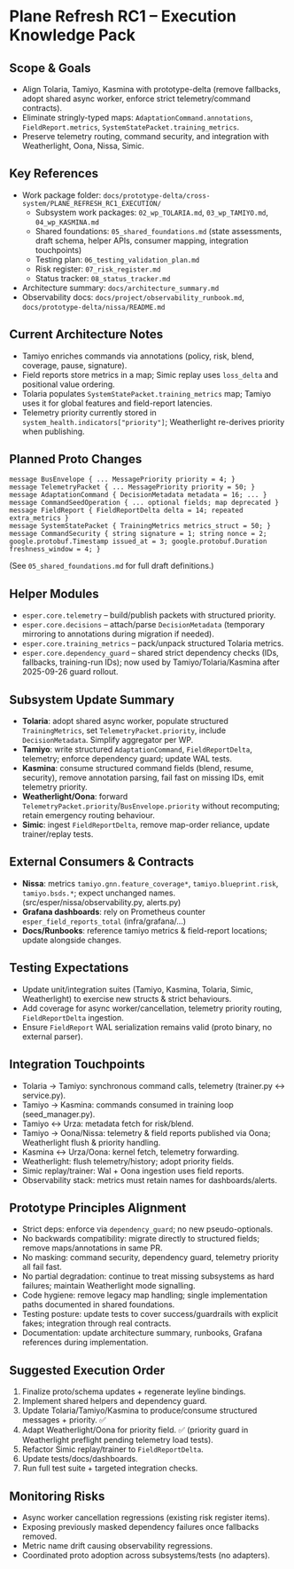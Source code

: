 # Plane Refresh RC1 – Execution Knowledge Pack

## Scope & Goals
- Align Tolaria, Tamiyo, Kasmina with prototype-delta (remove fallbacks, adopt shared async worker, enforce strict telemetry/command contracts).
- Eliminate stringly-typed maps: `AdaptationCommand.annotations`, `FieldReport.metrics`, `SystemStatePacket.training_metrics`.
- Preserve telemetry routing, command security, and integration with Weatherlight, Oona, Nissa, Simic.

## Key References
- Work package folder: `docs/prototype-delta/cross-system/PLANE_REFRESH_RC1_EXECUTION/`
  - Subsystem work packages: `02_wp_TOLARIA.md`, `03_wp_TAMIYO.md`, `04_wp_KASMINA.md`
  - Shared foundations: `05_shared_foundations.md` (state assessments, draft schema, helper APIs, consumer mapping, integration touchpoints)
  - Testing plan: `06_testing_validation_plan.md`
  - Risk register: `07_risk_register.md`
  - Status tracker: `08_status_tracker.md`
- Architecture summary: `docs/architecture_summary.md`
- Observability docs: `docs/project/observability_runbook.md`, `docs/prototype-delta/nissa/README.md`

## Current Architecture Notes
- Tamiyo enriches commands via annotations (policy, risk, blend, coverage, pause, signature).
- Field reports store metrics in a map; Simic replay uses `loss_delta` and positional value ordering.
- Tolaria populates `SystemStatePacket.training_metrics` map; Tamiyo uses it for global features and field-report latencies.
- Telemetry priority currently stored in `system_health.indicators["priority"]`; Weatherlight re-derives priority when publishing.

## Planned Proto Changes
```
message BusEnvelope { ... MessagePriority priority = 4; }
message TelemetryPacket { ... MessagePriority priority = 50; }
message AdaptationCommand { DecisionMetadata metadata = 16; ... }
message CommandSeedOperation { ... optional fields; map deprecated }
message FieldReport { FieldReportDelta delta = 14; repeated extra_metrics }
message SystemStatePacket { TrainingMetrics metrics_struct = 50; }
message CommandSecurity { string signature = 1; string nonce = 2; google.protobuf.Timestamp issued_at = 3; google.protobuf.Duration freshness_window = 4; }
```
(See `05_shared_foundations.md` for full draft definitions.)

## Helper Modules
- `esper.core.telemetry` – build/publish packets with structured priority.
- `esper.core.decisions` – attach/parse `DecisionMetadata` (temporary mirroring to annotations during migration if needed).
- `esper.core.training_metrics` – pack/unpack structured Tolaria metrics.
- `esper.core.dependency_guard` – shared strict dependency checks (IDs, fallbacks, training-run IDs); now used by Tamiyo/Tolaria/Kasmina after 2025-09-26 guard rollout.

## Subsystem Update Summary
- **Tolaria**: adopt shared async worker, populate structured `TrainingMetrics`, set `TelemetryPacket.priority`, include `DecisionMetadata`. Simplify aggregator per WP.
- **Tamiyo**: write structured `AdaptationCommand`, `FieldReportDelta`, telemetry; enforce dependency guard; update WAL tests.
- **Kasmina**: consume structured command fields (blend, resume, security), remove annotation parsing, fail fast on missing IDs, emit telemetry priority.
- **Weatherlight/Oona**: forward `TelemetryPacket.priority`/`BusEnvelope.priority` without recomputing; retain emergency routing behaviour.
- **Simic**: ingest `FieldReportDelta`, remove map-order reliance, update trainer/replay tests.

## External Consumers & Contracts
- **Nissa**: metrics `tamiyo.gnn.feature_coverage*`, `tamiyo.blueprint.risk`, `tamiyo.bsds.*`; expect unchanged names. (src/esper/nissa/observability.py, alerts.py)
- **Grafana dashboards**: rely on Prometheus counter `esper_field_reports_total` (infra/grafana/...)
- **Docs/Runbooks**: reference tamiyo metrics & field-report locations; update alongside changes.

## Testing Expectations
- Update unit/integration suites (Tamiyo, Kasmina, Tolaria, Simic, Weatherlight) to exercise new structs & strict behaviours.
- Add coverage for async worker/cancellation, telemetry priority routing, `FieldReportDelta` ingestion.
- Ensure `FieldReport` WAL serialization remains valid (proto binary, no external parser).

## Integration Touchpoints
- Tolaria → Tamiyo: synchronous command calls, telemetry (trainer.py ↔ service.py).
- Tamiyo → Kasmina: commands consumed in training loop (seed_manager.py).
- Tamiyo ↔ Urza: metadata fetch for risk/blend.
- Tamiyo → Oona/Nissa: telemetry & field reports published via Oona; Weatherlight flush & priority handling.
- Kasmina ↔ Urza/Oona: kernel fetch, telemetry forwarding.
- Weatherlight: flush telemetry/history; adopt priority fields.
- Simic replay/trainer: Wal + Oona ingestion uses field reports.
- Observability stack: metrics must retain names for dashboards/alerts.

## Prototype Principles Alignment
- Strict deps: enforce via `dependency_guard`; no new pseudo-optionals.
- No backwards compatibility: migrate directly to structured fields; remove maps/annotations in same PR.
- No masking: command security, dependency guard, telemetry priority all fail fast.
- No partial degradation: continue to treat missing subsystems as hard failures; maintain Weatherlight mode signalling.
- Code hygiene: remove legacy map handling; single implementation paths documented in shared foundations.
- Testing posture: update tests to cover success/guardrails with explicit fakes; integration through real contracts.
- Documentation: update architecture summary, runbooks, Grafana references during implementation.

## Suggested Execution Order
1. Finalize proto/schema updates + regenerate leyline bindings.
2. Implement shared helpers and dependency guard.
3. Update Tolaria/Tamiyo/Kasmina to produce/consume structured messages + priority. ✅
4. Adapt Weatherlight/Oona for priority field. ✅ (priority guard in Weatherlight preflight pending telemetry load tests).
5. Refactor Simic replay/trainer to `FieldReportDelta`.
6. Update tests/docs/dashboards.
7. Run full test suite + targeted integration checks.

## Monitoring Risks
- Async worker cancellation regressions (existing risk register items).
- Exposing previously masked dependency failures once fallbacks removed.
- Metric name drift causing observability regressions.
- Coordinated proto adoption across subsystems/tests (no adapters).
